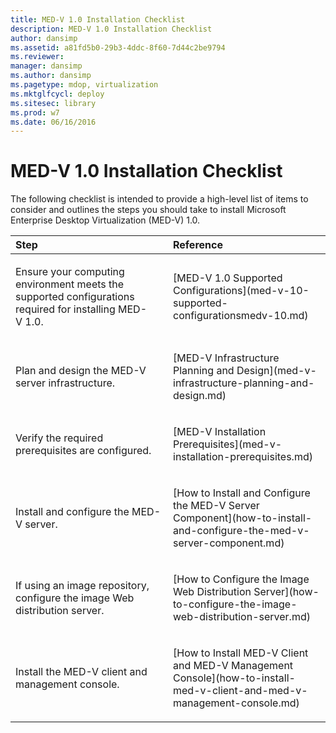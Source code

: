 ```yaml
---
title: MED-V 1.0 Installation Checklist
description: MED-V 1.0 Installation Checklist
author: dansimp
ms.assetid: a81fd5b0-29b3-4ddc-8f60-7d44c2be9794
ms.reviewer: 
manager: dansimp
ms.author: dansimp
ms.pagetype: mdop, virtualization
ms.mktglfcycl: deploy
ms.sitesec: library
ms.prod: w7
ms.date: 06/16/2016
---
```



# MED-V 1.0 Installation Checklist


The following checklist is intended to provide a high-level list of items to consider and outlines the steps you should take to install Microsoft Enterprise Desktop Virtualization (MED-V) 1.0.

<table>
<colgroup>
<col width="50%" />
<col width="50%" />
</colgroup>
<thead>
<tr class="header">
<th align="left">Step</th>
<th align="left">Reference</th>
</tr>
</thead>
<tbody>
<tr class="odd">
<td align="left"><p>Ensure your computing environment meets the supported configurations required for installing MED-V 1.0.</p></td>
<td align="left"><p>[MED-V 1.0 Supported Configurations](med-v-10-supported-configurationsmedv-10.md)</p></td>
</tr>
<tr class="even">
<td align="left"><p>Plan and design the MED-V server infrastructure.</p></td>
<td align="left"><p>[MED-V Infrastructure Planning and Design](med-v-infrastructure-planning-and-design.md)</p></td>
</tr>
<tr class="odd">
<td align="left"><p>Verify the required prerequisites are configured.</p></td>
<td align="left"><p>[MED-V Installation Prerequisites](med-v-installation-prerequisites.md)</p></td>
</tr>
<tr class="even">
<td align="left"><p>Install and configure the MED-V server.</p></td>
<td align="left"><p>[How to Install and Configure the MED-V Server Component](how-to-install-and-configure-the-med-v-server-component.md)</p></td>
</tr>
<tr class="odd">
<td align="left"><p>If using an image repository, configure the image Web distribution server.</p></td>
<td align="left"><p>[How to Configure the Image Web Distribution Server](how-to-configure-the-image-web-distribution-server.md)</p></td>
</tr>
<tr class="even">
<td align="left"><p>Install the MED-V client and management console.</p></td>
<td align="left"><p>[How to Install MED-V Client and MED-V Management Console](how-to-install-med-v-client-and-med-v-management-console.md)</p></td>
</tr>
</tbody>
</table>

 

 

 






